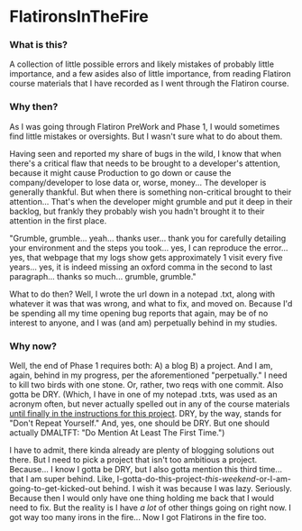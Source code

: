 # FlatironsInTheFire

### What is this?

A collection of little possible errors and likely mistakes of probably little importance, and a few asides also of little importance, from reading Flatiron course materials that I have recorded as I went through the Flatiron course. 

### Why then?

As I was going through Flatiron PreWork and Phase 1, I would sometimes find little mistakes or oversights.  But I wasn't sure what to do about them.

Having seen and reported my share of bugs in the wild, I know that when there's a critical flaw that needs to be brought to a developer's attention, because it might cause Production to go down or cause the company/developer to lose data or, worse, money...  The developer is generally thankful.  But when there is something non-critical brought to their attention...  That's when the developer might grumble and put it deep in their backlog, but frankly they probably wish you hadn't brought it to their attention in the first place.

"Grumble, grumble... yeah... thanks user... thank you for carefully detailing your environment and the steps you took... yes, I can reproduce the error... yes, that webpage that my logs show gets approximately 1 visit every five years... yes, it is indeed missing an oxford comma in the second to last paragraph...  thanks so much...  grumble, grumble."

What to do then?  Well, I wrote the url down in a notepad .txt, along with whatever it was that was wrong, and what to fix, and moved on.  Because I'd be spending all my time opening bug reports that again, may be of no interest to anyone, and I was (and am) perpetually behind in my studies.

### Why now?

Well, the end of Phase 1 requires both: A) a blog B) a project.  And I am, again, behind in my progress, per the aforementioned "perpetually."  I need to kill two birds with one stone.  Or, rather, two reqs with one commit.  Also gotta be DRY.  (Which, I have in one of my notepad .txts, was used as an acronym often, but never actually spelled out in any of the course materials [until finally in the instructions for this project](https://github.com/learn-co-curriculum/phase-1-javascript-project-mode).  DRY, by the way, stands for "Don't Repeat Yourself."  And, yes, one should be DRY.  But one should actually DMALTFT: "Do Mention At Least The First Time.")

I have to admit, there kinda already are plenty of blogging solutions out there.  But I need to pick a project that isn't too ambitious a project.  Because... I know I gotta be DRY, but I also gotta mention this third time...  that I am super behind.  Like, I-gotta-do-this-project-_this-weekend_-or-I-am-going-to-get-kicked-out behind.  I wish it was because I was lazy.  Seriously.  Because then I would only have one thing holding me back that I would need to fix.  But the reality is I have _a lot_ of other things going on right now.  I got way too many irons in the fire...  Now I got Flatirons in the fire too.